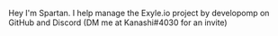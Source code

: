 Hey I'm Spartan. I help manage the Exyle.io project by developomp on GitHub and Discord (DM me at Kanashi#4030 for an invite)
